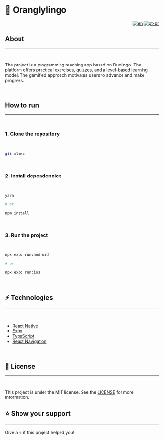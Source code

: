 # 🍊 Oranglylingo

<div align="right">

  [![en](https://img.shields.io/badge/lang-en-red.svg)]( )
  [![pt-br](https://img.shields.io/badge/lang-pt--br-green.svg)]( )

</div>

## About
---

<br />

<p>
  The project is a programming teaching app based on Duolingo. The platform offers practical exercises, quizzes, and a level-based learning model. The gamified approach motivates users to advance and make progress.
</p>

<br />

## How to run
---

<br />

### 1. Clone the repository

<br />

```bash
git clone
```

<br />

### 2. Install dependencies

<br />

```bash
yarn

# or

npm install
```

<br />

### 3. Run the project

<br />

```bash
npx expo run:android

# or

npx expo run:ios
```

<br />

## ⚡ Technologies
---

<br />

- [React Native](https://reactnative.dev/)
- [Expo](https://expo.io/)
- [TypeScript](https://www.typescriptlang.org/)
- [React Navigation](https://reactnavigation.org/)

<br />

## 📝 License
---

<br />

This project is under the MIT license. See the [LICENSE](LICENSE) for more information.


## ⭐️ Show your support
---

Give a ⭐️ if this project helped you!

<br />
